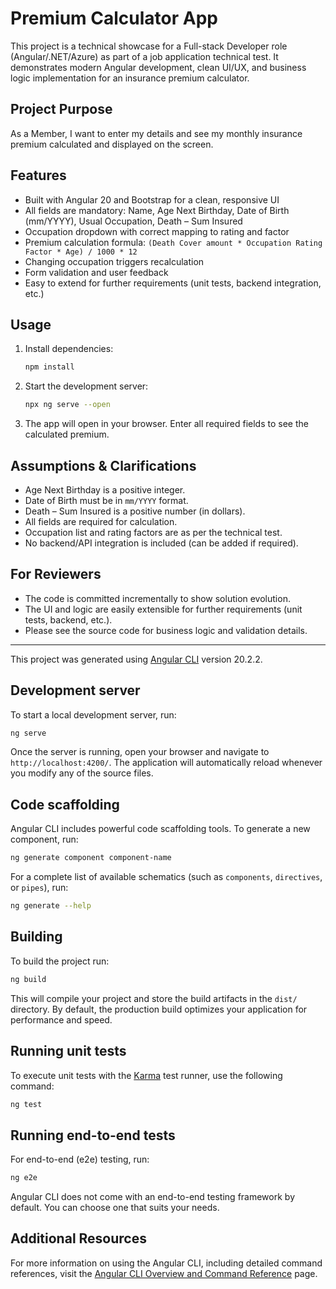 
# Premium Calculator App

This project is a technical showcase for a Full-stack Developer role (Angular/.NET/Azure) as part of a job application technical test. It demonstrates modern Angular development, clean UI/UX, and business logic implementation for an insurance premium calculator.

## Project Purpose

As a Member, I want to enter my details and see my monthly insurance premium calculated and displayed on the screen.

## Features

- Built with Angular 20 and Bootstrap for a clean, responsive UI
- All fields are mandatory: Name, Age Next Birthday, Date of Birth (mm/YYYY), Usual Occupation, Death – Sum Insured
- Occupation dropdown with correct mapping to rating and factor
- Premium calculation formula: `(Death Cover amount * Occupation Rating Factor * Age) / 1000 * 12`
- Changing occupation triggers recalculation
- Form validation and user feedback
- Easy to extend for further requirements (unit tests, backend integration, etc.)

## Usage

1. Install dependencies:
	```bash
	npm install
	```
2. Start the development server:
	```bash
	npx ng serve --open
	```
3. The app will open in your browser. Enter all required fields to see the calculated premium.

## Assumptions & Clarifications

- Age Next Birthday is a positive integer.
- Date of Birth must be in `mm/YYYY` format.
- Death – Sum Insured is a positive number (in dollars).
- All fields are required for calculation.
- Occupation list and rating factors are as per the technical test.
- No backend/API integration is included (can be added if required).

## For Reviewers

- The code is committed incrementally to show solution evolution.
- The UI and logic are easily extensible for further requirements (unit tests, backend, etc.).
- Please see the source code for business logic and validation details.

---

This project was generated using [Angular CLI](https://github.com/angular/angular-cli) version 20.2.2.

## Development server

To start a local development server, run:

```bash
ng serve
```

Once the server is running, open your browser and navigate to `http://localhost:4200/`. The application will automatically reload whenever you modify any of the source files.

## Code scaffolding

Angular CLI includes powerful code scaffolding tools. To generate a new component, run:

```bash
ng generate component component-name
```

For a complete list of available schematics (such as `components`, `directives`, or `pipes`), run:

```bash
ng generate --help
```

## Building

To build the project run:

```bash
ng build
```

This will compile your project and store the build artifacts in the `dist/` directory. By default, the production build optimizes your application for performance and speed.

## Running unit tests

To execute unit tests with the [Karma](https://karma-runner.github.io) test runner, use the following command:

```bash
ng test
```

## Running end-to-end tests

For end-to-end (e2e) testing, run:

```bash
ng e2e
```

Angular CLI does not come with an end-to-end testing framework by default. You can choose one that suits your needs.

## Additional Resources

For more information on using the Angular CLI, including detailed command references, visit the [Angular CLI Overview and Command Reference](https://angular.dev/tools/cli) page.
